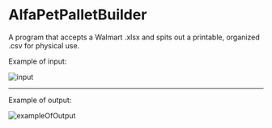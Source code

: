 # AlfaPetPalletBuilder
A program that accepts a Walmart .xlsx and spits out a printable, organized .csv for physical use.

Example of input:

![input](https://user-images.githubusercontent.com/70388982/152674396-93e83192-0e6f-4a9a-8d4f-6201ab54bb7b.png)

------------------------------------------------------------------------------------------------------------------

Example of output:

![exampleOfOutput](https://user-images.githubusercontent.com/70388982/152674412-d5c584a1-d7ca-4a94-b04c-649ac273eade.png)


